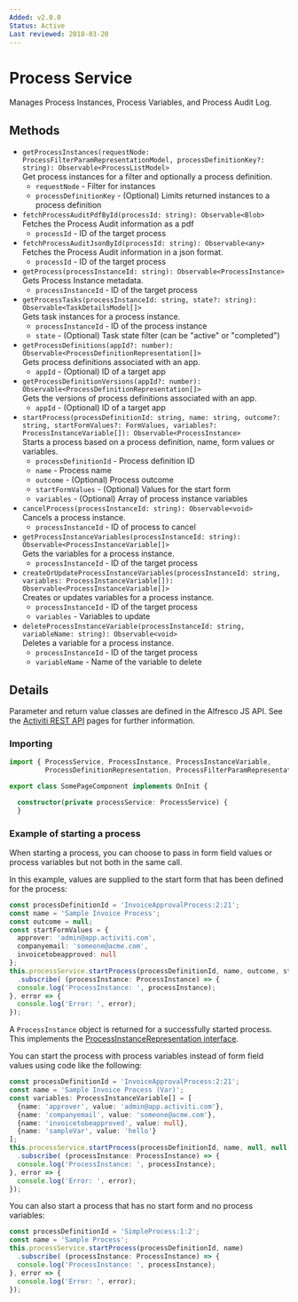 ```yaml
---
Added: v2.0.0
Status: Active
Last reviewed: 2018-03-20
---
```


# Process Service

Manages Process Instances, Process Variables, and Process Audit Log. 

## Methods

-   `getProcessInstances(requestNode: ProcessFilterParamRepresentationModel, processDefinitionKey?: string): Observable<ProcessListModel>`  
    Get process instances for a filter and optionally a process definition.  
    -   `requestNode` - Filter for instances
    -   `processDefinitionKey` - (Optional) Limits returned instances to a process definition
-   `fetchProcessAuditPdfById(processId: string): Observable<Blob>`  
    Fetches the Process Audit information as a pdf  
    -   `processId` - ID of the target process
-   `fetchProcessAuditJsonById(processId: string): Observable<any>`  
    Fetches the Process Audit information in a json format.  
    -   `processId` - ID of the target process
-   `getProcess(processInstanceId: string): Observable<ProcessInstance>`  
    Gets Process Instance metadata.  
    -   `processInstanceId` - ID of the target process
-   `getProcessTasks(processInstanceId: string, state?: string): Observable<TaskDetailsModel[]>`  
    Gets task instances for a process instance.  
    -   `processInstanceId` - ID of the process instance
    -   `state` - (Optional) Task state filter (can be "active" or "completed")
-   `getProcessDefinitions(appId?: number): Observable<ProcessDefinitionRepresentation[]>`  
    Gets process definitions associated with an app.  
    -   `appId` - (Optional) ID of a target app
-   `getProcessDefinitionVersions(appId?: number): Observable<ProcessDefinitionRepresentation[]>`  
    Gets the versions of process definitions associated with an app.  
    -   `appId` - (Optional) ID of a target app
-   `startProcess(processDefinitionId: string, name: string, outcome?: string, startFormValues?: FormValues, variables?: ProcessInstanceVariable[]): Observable<ProcessInstance>`  
    Starts a process based on a process definition, name, form values or variables.  
    -   `processDefinitionId` - Process definition ID
    -   `name` - Process name
    -   `outcome` - (Optional) Process outcome
    -   `startFormValues` - (Optional) Values for the start form
    -   `variables` - (Optional) Array of process instance variables
-   `cancelProcess(processInstanceId: string): Observable<void>`  
    Cancels a process instance.  
    -   `processInstanceId` - ID of process to cancel
-   `getProcessInstanceVariables(processInstanceId: string): Observable<ProcessInstanceVariable[]>`  
    Gets the variables for a process instance.  
    -   `processInstanceId` - ID of the target process
-   `createOrUpdateProcessInstanceVariables(processInstanceId: string, variables: ProcessInstanceVariable[]): Observable<ProcessInstanceVariable[]>`  
    Creates or updates variables for a process instance.  
    -   `processInstanceId` - ID of the target process
    -   `variables` - Variables to update
-   `deleteProcessInstanceVariable(processInstanceId: string, variableName: string): Observable<void>`  
    Deletes a variable for a process instance.  
    -   `processInstanceId` - ID of the target process
    -   `variableName` - Name of the variable to delete

## Details

Parameter and return value classes are defined in the Alfresco JS API. See the
[Activiti REST API](https://github.com/Alfresco/alfresco-js-api/tree/master/src/alfresco-activiti-rest-api)
pages for further information.

### Importing

```ts
import { ProcessService, ProcessInstance, ProcessInstanceVariable, 
         ProcessDefinitionRepresentation, ProcessFilterParamRepresentationModel, TaskDetailsModel } from '@alfresco/adf-process-services';

export class SomePageComponent implements OnInit {

  constructor(private processService: ProcessService) {
  }
```

### Example of starting a process

When starting a process, you can choose to pass in form field values or process variables
but not both in the same call.

In this example, values are supplied to the start form that has been defined for the process:

```ts
const processDefinitionId = 'InvoiceApprovalProcess:2:21';
const name = 'Sample Invoice Process';
const outcome = null;
const startFormValues = {
  approver: 'admin@app.activiti.com',
  companyemail: 'someone@acme.com',
  invoicetobeapproved: null
};
this.processService.startProcess(processDefinitionId, name, outcome, startFormValues)
  .subscribe( (processInstance: ProcessInstance) => {
  console.log('ProcessInstance: ', processInstance);
}, error => {
  console.log('Error: ', error);
});
```

A `ProcessInstance` object is returned for a successfully started process. This implements the
[ProcessInstanceRepresentation interface](https://github.com/Alfresco/alfresco-js-api/blob/master/src/alfresco-activiti-rest-api/docs/ProcessInstanceRepresentation.md).

You can start the process with process variables instead of form field values using
code like the following:

```ts
const processDefinitionId = 'InvoiceApprovalProcess:2:21';
const name = 'Sample Invoice Process (Var)';
const variables: ProcessInstanceVariable[] = [
  {name: 'approver', value: 'admin@app.activiti.com'},
  {name: 'companyemail', value: 'someone@acme.com'},
  {name: 'invoicetobeapproved', value: null},
  {name: 'sampleVar', value: 'hello'}
];
this.processService.startProcess(processDefinitionId, name, null, null, variables)
  .subscribe( (processInstance: ProcessInstance) => {
  console.log('ProcessInstance: ', processInstance);
}, error => {
  console.log('Error: ', error);
});
```

You can also start a process that has no start form and no process variables:

```ts
const processDefinitionId = 'SimpleProcess:1:2';
const name = 'Sample Process';
this.processService.startProcess(processDefinitionId, name)
  .subscribe( (processInstance: ProcessInstance) => {
  console.log('ProcessInstance: ', processInstance);
}, error => {
  console.log('Error: ', error);
});
```
